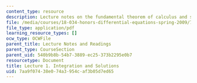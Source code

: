 ```yaml
---
content_type: resource
description: Lecture notes on the fundamental theorem of calculus and solving by quadrature.
file: /media/courses/18-034-honors-differential-equations-spring-2009/7aa9f07438e074a3954caf3b05d7ed65_MIT18_034s09_lec01.pdf
file_type: application/pdf
learning_resource_types: []
ocw_type: OCWFile
parent_title: Lecture Notes and Readings
parent_type: CourseSection
parent_uid: 540b9b8b-54b7-3889-ec25-373b2295e0b7
resourcetype: Document
title: Lecture 1. Integration and Solutions
uid: 7aa9f074-38e0-74a3-954c-af3b05d7ed65
---
```

